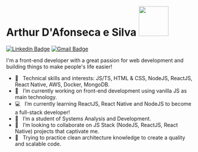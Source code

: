 # Arthur D'Afonseca e Silva <img src="https://github.com/TheDudeThatCode/TheDudeThatCode/blob/master/Assets/Designer.gif" width="80px">

[![Linkedin Badge](https://img.shields.io/badge/-LinkedIn-blue?style=flat-square&logo=Linkedin&logoColor=white&link=https://www.linkedin.com/in/ronnyacacio/)](https://www.linkedin.com/in/arthur-d-afonseca-885757183/)
[![Gmail Badge](https://img.shields.io/badge/-Gmail-c14438?style=flat-square&logo=Gmail&logoColor=white&link=mailto:arthur.dafonseca89@gmail.com)](mailto:arthur.dafonseca89@gmail.com)


I'm a front-end developer with a great passion for web development and building things to make people's life easier!

- 🚀 &nbsp; Technical skills and interests: JS/TS, HTML & CSS, NodeJS, ReactJS, React Native, AWS, Docker, MongoDB.
- 🔭  &nbsp; I’m currently working on front-end development using vanilla JS as main technology.
- 💻  &nbsp; I’m currently learning ReactJS, React Native and NodeJS to become a full-stack developer!
- 📖  &nbsp; I’m a student of Systems Analysis and Development.
- 🔎  &nbsp; I’m looking to collaborate on JS Stack (NodeJS, ReactJS, React Native) projects that captivate me.
- 💪  &nbsp; Trying to practice clean architecture knowledge to create a quality and scalable code.
